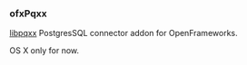 ### ofxPqxx

[libpqxx](http://pqxx.org/development/libpqxx/) PostgresSQL connector addon for
OpenFrameworks.

OS X only for now.
